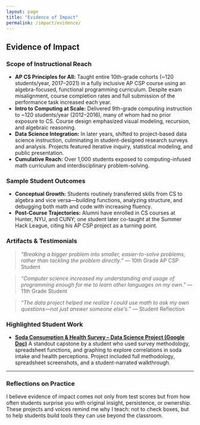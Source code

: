 ```yaml
---
layout: page
title: "Evidence of Impact"
permalink: /impact/evidence/
---
```

## Evidence of Impact

### Scope of Instructional Reach
- **AP CS Principles for All:** Taught entire 10th-grade cohorts (~120 students/year, 2017–2021) in a fully inclusive AP CSP course using an algebra-focused, functional programming curriculum. Despite exam misalignment, course completion rates and full submission of the performance task increased each year.
- **Intro to Computing at Scale:** Delivered 9th-grade computing instruction to ~120 students/year (2012–2016), many of whom had no prior exposure to CS. Course design emphasized visual modeling, recursion, and algebraic reasoning.
- **Data Science Integration:** In later years, shifted to project-based data science instruction, culminating in student-designed research surveys and analysis. Projects featured iterative inquiry, statistical modeling, and public presentation.
- **Cumulative Reach:** Over 1,000 students exposed to computing-infused math curriculum and interdisciplinary problem-solving.

### Sample Student Outcomes
- **Conceptual Growth:** Students routinely transferred skills from CS to algebra and vice versa—building functions, analyzing structure, and debugging both math and code with increasing fluency.
- **Post-Course Trajectories:** Alumni have enrolled in CS courses at Hunter, NYU, and CUNY; one student later co-taught at the Summer Hack League, citing his AP CSP project as a turning point.

### Artifacts & Testimonials
> *“Breaking a bigger problem into smaller, easier-to-solve problems, rather than tackling the problem directly.”* — 10th Grade AP CSP Student

> *“Computer science increased my understanding and usage of programming enough for me to learn other languages on my own.”* — 11th Grade Student

> *“The data project helped me realize I could use math to ask my own questions—not just answer someone else’s.”* — Student Reflection

### Highlighted Student Work
- **[Soda Consumption & Health Survey – Data Science Project (Google Doc)](https://docs.google.com/document/d/1p63vfY1CNWrdBwIg2vXW_Nfxl-xG1rTlpYiboGbla-g/edit?usp=drivesdk)**
  A standout capstone by a student who used survey methodology, spreadsheet functions, and graphing to explore correlations in soda intake and health perceptions. Project included full methodology, spreadsheet screenshots, and a student-narrated walkthrough.

---

### Reflections on Practice
I believe evidence of impact comes not only from test scores but from how often students surprise you with original insight, persistence, or ownership. These projects and voices remind me why I teach: not to check boxes, but to help students build tools they can use beyond the classroom.
